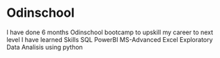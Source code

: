 # Odinschool
I have done 6 months Odinschool bootcamp to upskill my career to next level
I have learned Skills
SQL
PowerBI
MS-Advanced Excel
Exploratory Data Analisis using python
